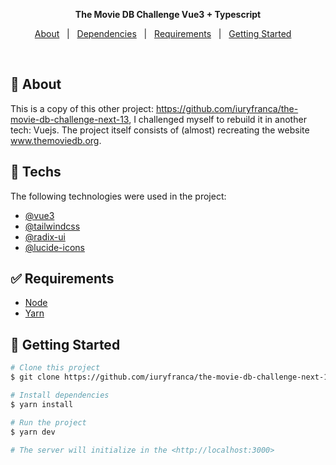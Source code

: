 <p align="center">
  <strong>The Movie DB Challenge Vue3 + Typescript</strong>
</p>

<p align="center">
  <a href="#dart-about">About</a> &#xa0; | &#xa0; 
  <a href="#rocket-techs">Dependencies</a> &#xa0; | &#xa0;
  <a href="#white_check_mark-requirements">Requirements</a> &#xa0; | &#xa0;
  <a href="#checkered_flag-getting-started">Getting Started</a> &#xa0; &#xa0;
</p>

<br>

## :dart: About

This is a copy of this other project: https://github.com/iuryfranca/the-movie-db-challenge-next-13, I challenged myself to rebuild it in another tech: Vuejs. The project itself consists of (almost) recreating the website www.themoviedb.org.

## :rocket: Techs

The following technologies were used in the project:

- [@vue3](https://vuejs.org/)
- [@tailwindcss](https://tailwindcss.com/)
- [@radix-ui](https://www.radix-ui.com/)
- [@lucide-icons](https://lucide.dev/)

## :white_check_mark: Requirements

- [Node](https://nodejs.org/en/)
- [Yarn](https://yarnpkg.com/lang/en/)

## :checkered_flag: Getting Started

```bash
# Clone this project
$ git clone https://github.com/iuryfranca/the-movie-db-challenge-next-13.git

# Install dependencies
$ yarn install

# Run the project
$ yarn dev

# The server will initialize in the <http://localhost:3000>
```
